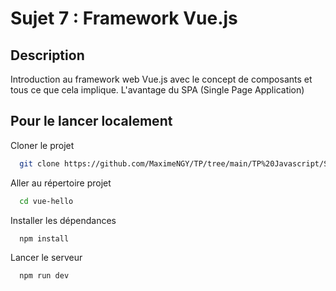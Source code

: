 
# Sujet 7 : Framework Vue.js

## Description

Introduction au framework web Vue.js avec le concept de composants et tous ce que cela implique. L'avantage du SPA (Single Page Application)

## Pour le lancer localement

Cloner le projet

```bash
  git clone https://github.com/MaximeNGY/TP/tree/main/TP%20Javascript/Sujet%207/vue-hello
```

Aller au répertoire projet

```bash
  cd vue-hello
```

Installer les dépendances

```bash
  npm install
```

Lancer le serveur

```bash
  npm run dev
```

